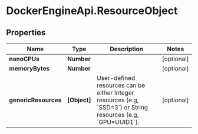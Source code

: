 # DockerEngineApi.ResourceObject

## Properties

Name | Type | Description | Notes
------------ | ------------- | ------------- | -------------
**nanoCPUs** | **Number** |  | [optional] 
**memoryBytes** | **Number** |  | [optional] 
**genericResources** | **[Object]** | User-defined resources can be either Integer resources (e.g, &#x60;SSD&#x3D;3&#x60;) or String resources (e.g, &#x60;GPU&#x3D;UUID1&#x60;).  | [optional] 


